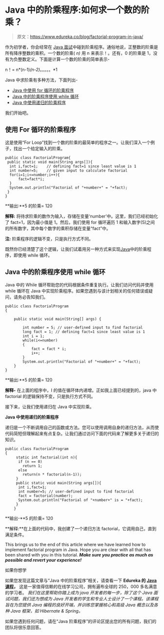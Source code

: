 # Java 中的阶乘程序:如何求一个数的阶乘？

> 原文：<https://www.edureka.co/blog/factorial-program-in-java/>

作为初学者，你会经常在 [Java 面试](https://www.edureka.co/blog/interview-questions/java-interview-questions/)中碰到阶乘程序。通俗地说，正整数的阶乘是所有降序整数的乘积。一个数的阶乘( *n)* 用 n 来表示！。还有，0 的阶乘是 1，没有为负整数定义。下面是计算一个数的阶乘的简单表示-

n！= n*(n-1)*(n-2)*。。。。。*1

Java 中求阶乘有多种方法，下面列出-

*   [Java 中使用 for 循环的阶乘程序](#factorialprogramusingforloop)
*   [Java 中的阶乘程序使用 while 循环](#factorialprogramusingwhileloop)
*   [Java 中使用递归的阶乘程序](#factorialprogramusingrecursion)

我们开始吧。

## **使用 For 循环的阶乘程序**

这是使用“For Loop”找到一个数的阶乘的最简单的程序之一。让我们深入一个例子，找出一个给定输入的阶乘。

```
public class FactorialProgram{  
 public static void main(String args[]){  
  int i,fact=1;    // defining fact=1 since least value is 1
  int number=5;    // given input to calculate factorial
  for(i=1;i<=number;i++){    
      fact=fact*i;    
  }    
  System.out.println("Factorial of "+number+" = "+fact);    
 }  
}  
```

**输出:**5 的阶乘= 120

**解释:** 将待求阶乘的数作为输入，存储在变量‘number’中。这里，我们已经初始化了 fact=1，因为最小值是 1。然后，我们使用 for 循环遍历 1 和输入数字(5)之间的所有数字，其中每个数字的乘积存储在变量“fact”中。

**注:** 阶乘程序的逻辑不变，只是执行方式不同。

既然你已经清楚了这个逻辑，让我们试着用另一种方式来实现[Java](https://uatcom.edureka.in/blog/what-is-java)中的阶乘程序，即使用 while 循环。

## **Java 中的阶乘程序使用 while 循环**

Java 中的 While 循环帮助您的代码根据条件重复执行。让我们访问代码并使用 while 循环在 Java 中实现阶乘程序。如果您遇到与该计划相关的任何错误或疑问，请务必告知我们。

```
public class FactorialProgram  
{

    public static void main(String[] args) {

        int number = 5; // user-defined input to find factorial
        long fact = 1; // defining fact=1 since least value is 1
        int i = 1;
        while(i<=number)
        {
            fact = fact * i;
            i++;
        }
        System.out.println("Factorial of "+number+" = "+fact);
    }
}
```

**输出:**5 的阶乘= 120

**解释-** 在上面的程序中，I 的值在循环体内递增。正如我上面已经提到的，java 中 factorial 的逻辑保持不变，只是执行方式不同。

接下来，让我们使用递归在 Java 中实现阶乘。

**Java 中使用递归的阶乘程序**

递归是一个不断调用自己的函数或方法。您可以使用调用自身的递归方法，从而使代码简短但理解起来有点复杂。让我们通过访问下面的代码来了解更多关于递归的知识。

```
public class FactorialProgram
{
	 static int factorial(int n){    
	  if (n == 0)    
	    return 1;    
	  else    
	    return(n * factorial(n-1));    
	 }    
	 public static void main(String args[]){  
	  int i,fact=1;  
	  int number=5; // user-defined input to find factorial    
	  fact = factorial(number);   
	  System.out.println("Factorial of "+number+" is = "+fact);    
	 }  
	}  
```

**输出-**5 的阶乘= 120

**解释:**在上面的代码中，我创建了一个递归方法 factorial，它调用自己，直到满足条件。

This brings us to the end of this article where we have learned how to implement factorial program in Java. Hope you are clear with all that has been shared with you in this tutorial. ***Make sure you practice as much as possible and revert your experience!***

如果你想学

如果您发现这篇文章与“Java 中的阶乘程序”相关，请查看一下 **Edureka 的 [Java 课程](https://www.edureka.co/java-j2ee-training-course)，** 这是一家值得信赖的在线学习公司，拥有遍布全球的 250，000 多名满意的学习者。 *我们在这里帮助你踏上成为 java 开发者的每一步，除了这个 Java 面试问题，我们还为想成为 Java 开发者的学生和专业人士设计了一个课程。该课程旨在为您提供 Java 编程的良好开端，并训练您掌握核心和高级 Java 概念以及各种 Java 框架，如 Hibernate & Spring。*

如果您遇到任何问题，请在“Java 阶乘程序”的评论区提出您的所有问题，我们的团队将很乐意回答。